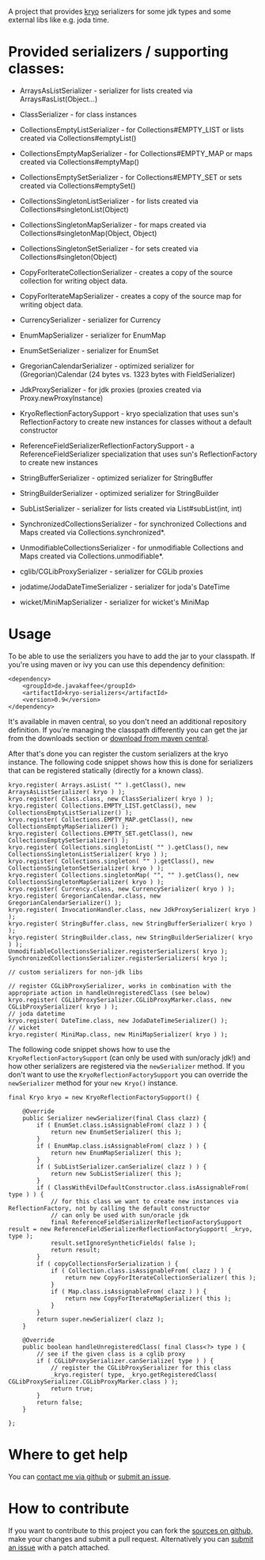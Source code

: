 A project that provides [kryo](http://code.google.com/p/kryo) serializers for some jdk types and some external libs like e.g. joda time.

# Provided serializers / supporting classes:

* ArraysAsListSerializer - serializer for lists created via Arrays#asList(Object...)
* ClassSerializer - for class instances
* CollectionsEmptyListSerializer - for Collections#EMPTY_LIST or lists created via Collections#emptyList()
* CollectionsEmptyMapSerializer - for Collections#EMPTY_MAP or maps created via Collections#emptyMap()
* CollectionsEmptySetSerializer - for Collections#EMPTY_SET or sets created via Collections#emptySet()
* CollectionsSingletonListSerializer - for lists created via Collections#singletonList(Object)
* CollectionsSingletonMapSerializer - for maps created via Collections#singletonMap(Object, Object)
* CollectionsSingletonSetSerializer - for sets created via Collections#singleton(Object)
* CopyForIterateCollectionSerializer - creates a copy of the source collection for writing object data.
* CopyForIterateMapSerializer - creates a copy of the source map for writing object data.
* CurrencySerializer - serializer for Currency
* EnumMapSerializer - serializer for EnumMap
* EnumSetSerializer - serializer for EnumSet
* GregorianCalendarSerializer - optimized serializer for (Gregorian)Calendar (24 bytes vs. 1323 bytes with FieldSerializer)
* JdkProxySerializer - for jdk proxies (proxies created via Proxy.newProxyInstance)
* KryoReflectionFactorySupport - kryo specialization that uses sun's ReflectionFactory to create new instances for classes without a default constructor
* ReferenceFieldSerializerReflectionFactorySupport - a ReferenceFieldSerializer specialization that uses sun's ReflectionFactory to create new instances
* StringBufferSerializer - optimized serializer for StringBuffer
* StringBuilderSerializer - optimized serializer for StringBuilder
* SubListSerializer - serializer for lists created via List#subList(int, int)
* SynchronizedCollectionsSerializer - for synchronized Collections and Maps created via Collections.synchronized*.
* UnmodifiableCollectionsSerializer - for unmodifiable Collections and Maps created via Collections.unmodifiable*.

* cglib/CGLibProxySerializer - serializer for CGLib proxies
* jodatime/JodaDateTimeSerializer - serializer for joda's DateTime
* wicket/MiniMapSerializer - serializer for wicket's MiniMap


# Usage
To be able to use the serializers you have to add the jar to your classpath. If you're using maven or ivy you can use this dependency definition:

    <dependency>
        <groupId>de.javakaffee</groupId>
        <artifactId>kryo-serializers</artifactId>
        <version>0.9</version>
    </dependency>
    
It's available in maven central, so you don't need an additional repository definition.
If you're managing the classpath differently you can get the jar from the downloads section or [download from maven central](http://repo1.maven.org/maven2/de/javakaffee/kryo-serializers/).

After that's done you can register the custom serializers at the kryo instance. The following code snippet shows how this is done for serializers that can be registered statically (directly for a known class).

    kryo.register( Arrays.asList( "" ).getClass(), new ArraysAsListSerializer( kryo ) );
    kryo.register( Class.class, new ClassSerializer( kryo ) );
    kryo.register( Collections.EMPTY_LIST.getClass(), new CollectionsEmptyListSerializer() );
    kryo.register( Collections.EMPTY_MAP.getClass(), new CollectionsEmptyMapSerializer() );
    kryo.register( Collections.EMPTY_SET.getClass(), new CollectionsEmptySetSerializer() );
    kryo.register( Collections.singletonList( "" ).getClass(), new CollectionsSingletonListSerializer( kryo ) );
    kryo.register( Collections.singleton( "" ).getClass(), new CollectionsSingletonSetSerializer( kryo ) );
    kryo.register( Collections.singletonMap( "", "" ).getClass(), new CollectionsSingletonMapSerializer( kryo ) );
    kryo.register( Currency.class, new CurrencySerializer( kryo ) );
    kryo.register( GregorianCalendar.class, new GregorianCalendarSerializer() );
    kryo.register( InvocationHandler.class, new JdkProxySerializer( kryo ) );
    kryo.register( StringBuffer.class, new StringBufferSerializer( kryo ) );
    kryo.register( StringBuilder.class, new StringBuilderSerializer( kryo ) );
    UnmodifiableCollectionsSerializer.registerSerializers( kryo );
    SynchronizedCollectionsSerializer.registerSerializers( kryo );
    
    // custom serializers for non-jdk libs
    
    // register CGLibProxySerializer, works in combination with the appropriate action in handleUnregisteredClass (see below)
    kryo.register( CGLibProxySerializer.CGLibProxyMarker.class, new CGLibProxySerializer( kryo ) );
    // joda datetime
    kryo.register( DateTime.class, new JodaDateTimeSerializer() );
    // wicket
    kryo.register( MiniMap.class, new MiniMapSerializer( kryo ) );
    
The following code snippet shows how to use the `KryoReflectionFactorySupport` (can only be used with sun/oracly jdk!) and how other serializers are registered via the `newSerializer` method. If you don't want to use the `KryoReflectionFactorySupport` you can override the `newSerializer` method for your `new Kryo()` instance.

    final Kryo kryo = new KryoReflectionFactorySupport() {
        
        @Override
        public Serializer newSerializer(final Class clazz) {
            if ( EnumSet.class.isAssignableFrom( clazz ) ) {
                return new EnumSetSerializer( this );
            }
            if ( EnumMap.class.isAssignableFrom( clazz ) ) {
                return new EnumMapSerializer( this );
            }
            if ( SubListSerializer.canSerialize( clazz ) ) {
                return new SubListSerializer( this );
            }
            if ( ClassWithEvilDefaultConstructor.class.isAssignableFrom( type ) ) {
                // for this class we want to create new instances via ReflectionFactory, not by calling the default constructor
                // can only be used with sun/oracle jdk
                final ReferenceFieldSerializerReflectionFactorySupport result = new ReferenceFieldSerializerReflectionFactorySupport( _kryo, type );
                result.setIgnoreSyntheticFields( false );
                return result;
            }
            if ( copyCollectionsForSerialization ) {
                if ( Collection.class.isAssignableFrom( clazz ) ) {
                    return new CopyForIterateCollectionSerializer( this );
                }
                if ( Map.class.isAssignableFrom( clazz ) ) {
                    return new CopyForIterateMapSerializer( this );
                }
            }
            return super.newSerializer( clazz );
        }
        
        @Override
        public boolean handleUnregisteredClass( final Class<?> type ) {
            // see if the given class is a cglib proxy
            if ( CGLibProxySerializer.canSerialize( type ) ) {
                // register the CGLibProxySerializer for this class
                _kryo.register( type, _kryo.getRegisteredClass( CGLibProxySerializer.CGLibProxyMarker.class ) );
                return true;
            }
            return false;
        }
        
    };
    

# Where to get help
You can [contact me via github](https://github.com/inbox/new/magro) or [submit an issue](https://github.com/magro/kryo-serializers/issues).

# How to contribute
If you want to contribute to this project you can fork the [sources on github](https://github.com/magro/kryo-serializers), make your changes and submit a pull request. Alternatively you can [submit an issue](https://github.com/magro/kryo-serializers/issues) with a patch attached.
